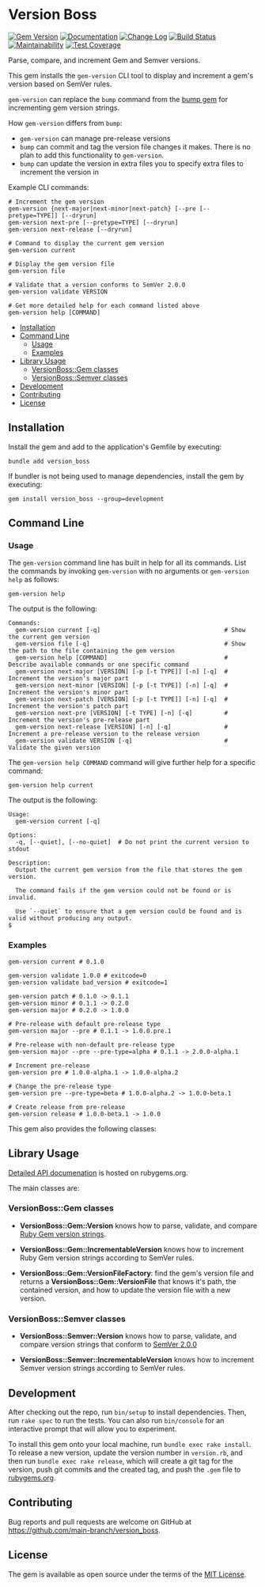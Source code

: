 # Version Boss

[![Gem Version](https://badge.fury.io/rb/version_boss.svg)](https://badge.fury.io/rb/version_boss)
[![Documentation](https://img.shields.io/badge/Documentation-Latest-green)](https://rubydoc.info/gems/version_boss/)
[![Change Log](https://img.shields.io/badge/CHANGELOG-Latest-green)](https://rubydoc.info/gems/version_boss/file/CHANGELOG.md)
[![Build Status](https://github.com/main-branch/version_boss/workflows/CI%20Build/badge.svg?branch=main)](https://github.com/main-branch/version_boss/actions?query=workflow%3ACI%20Build)
[![Maintainability](https://api.codeclimate.com/v1/badges/44a42ed085fe162e5dff/maintainability)](https://codeclimate.com/github/main-branch/version_boss/maintainability)
[![Test Coverage](https://api.codeclimate.com/v1/badges/44a42ed085fe162e5dff/test_coverage)](https://codeclimate.com/github/main-branch/version_boss/test_coverage)

Parse, compare, and increment Gem and Semver versions.

This gem installs the `gem-version` CLI tool to display and increment a gem's version
based on SemVer rules.

`gem-version` can replace the `bump` command from the [bump
gem](https://rubygems.org/gems/bump/) for incrementing gem version strings.

How `gem-version` differs from `bump`:

* `gem-version` can manage pre-release versions
* `bump` can commit and tag the version file changes it makes. There is no plan to
  add this functionality to `gem-version`.
* `bump` can update the version in extra files you to specify extra files to
  increment the version in

Example CLI commands:

```shell
# Increment the gem version
gem-version {next-major|next-minor|next-patch} [--pre [--pretype=TYPE]] [--dryrun]
gem-version next-pre [--pretype=TYPE] [--dryrun]
gem-version next-release [--dryrun]

# Command to display the current gem version
gem-version current

# Display the gem version file
gem-version file

# Validate that a version conforms to SemVer 2.0.0
gem-version validate VERSION

# Get more detailed help for each command listed above
gem-version help [COMMAND]
```

* [Installation](#installation)
* [Command Line](#command-line)
  * [Usage](#usage)
  * [Examples](#examples)
* [Library Usage](#library-usage)
  * [VersionBoss::Gem classes](#versionbossgem-classes)
  * [VersionBoss::Semver classes](#versionbosssemver-classes)
* [Development](#development)
* [Contributing](#contributing)
* [License](#license)

## Installation

Install the gem and add to the application's Gemfile by executing:

```shell
bundle add version_boss
```

If bundler is not being used to manage dependencies, install the gem by executing:

```shell
gem install version_boss --group=development
```

## Command Line

### Usage

The `gem-version` command line has built in help for all its commands. List the
commands by invoking `gem-version` with no arguments or `gem-version help` as
follows:

```shell
gem-version help
```

The output is the following:

```shell
Commands:
  gem-version current [-q]                                   # Show the current gem version
  gem-version file [-q]                                      # Show the path to the file containing the gem version
  gem-version help [COMMAND]                                 # Describe available commands or one specific command
  gem-version next-major [VERSION] [-p [-t TYPE]] [-n] [-q]  # Increment the version's major part
  gem-version next-minor [VERSION] [-p [-t TYPE]] [-n] [-q]  # Increment the version's minor part
  gem-version next-patch [VERSION] [-p [-t TYPE]] [-n] [-q]  # Increment the version's patch part
  gem-version next-pre [VERSION] [-t TYPE] [-n] [-q]         # Increment the version's pre-release part
  gem-version next-release [VERSION] [-n] [-q]               # Increment a pre-release version to the release version
  gem-version validate VERSION [-q]                          # Validate the given version
```

The `gem-version help COMMAND` command will give further help for a specific command:

```shell
gem-version help current
```

The output is the following:

```shell
Usage:
  gem-version current [-q]

Options:
  -q, [--quiet], [--no-quiet]  # Do not print the current version to stdout

Description:
  Output the current gem version from the file that stores the gem version.

  The command fails if the gem version could not be found or is invalid.

  Use `--quiet` to ensure that a gem version could be found and is valid without producing any output.
$
```

### Examples

```shell
gem-version current # 0.1.0

gem-version validate 1.0.0 # exitcode=0
gem-version validate bad_version # exitcode=1

gem-version patch # 0.1.0 -> 0.1.1
gem-version minor # 0.1.1 -> 0.2.0
gem-version major # 0.2.0 -> 1.0.0

# Pre-release with default pre-release type
gem-version major --pre # 0.1.1 -> 1.0.0.pre.1

# Pre-release with non-default pre-release type
gem-version major --pre --pre-type=alpha # 0.1.1 -> 2.0.0-alpha.1

# Increment pre-release
gem-version pre # 1.0.0-alpha.1 -> 1.0.0-alpha.2

# Change the pre-release type
gem-version pre --pre-type=beta # 1.0.0-alpha.2 -> 1.0.0-beta.1

# Create release from pre-release
gem-version release # 1.0.0-beta.1 -> 1.0.0
```

This gem also provides the following classes:

## Library Usage

[Detailed API documenation](https://rubydoc.info/gems/version_boss/) is hosted on
rubygems.org.

The main classes are:

### VersionBoss::Gem classes

* **VersionBoss::Gem::Version** knows how to parse, validate, and compare [Ruby Gem
  version strings](https://guides.rubygems.org/patterns/#semantic-versioning).

* **VersionBoss::Gem::IncrementableVersion** knows how to increment Ruby Gem version
  strings according to SemVer rules.

* **VersionBoss::Gem::VersionFileFactory**: find the gem's version file and returns a
  **VersionBoss::Gem::VersionFile** that knows it's path, the contained version, and
  how to update the version file with a new version.

### VersionBoss::Semver classes

* **VersionBoss::Semver::Version** knows how to parse, validate, and compare version
  strings that conform to [SemVer 2.0.0](https://semver.org/spec/v2.0.0.html)

* **VersionBoss::Semver::IncrementableVersion** knows how to increment Semver version
  strings according to SemVer rules.

## Development

After checking out the repo, run `bin/setup` to install dependencies. Then, run `rake
spec` to run the tests. You can also run `bin/console` for an interactive prompt that
will allow you to experiment.

To install this gem onto your local machine, run `bundle exec rake install`. To
release a new version, update the version number in `version.rb`, and then run
`bundle exec rake release`, which will create a git tag for the version, push git
commits and the created tag, and push the `.gem` file to
[rubygems.org](https://rubygems.org).

## Contributing

Bug reports and pull requests are welcome on GitHub at
https://github.com/main-branch/version_boss.

## License

The gem is available as open source under the terms of the [MIT
License](https://opensource.org/licenses/MIT).
